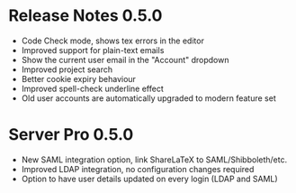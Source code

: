# Release Notes 0.5.0

- Code Check mode, shows tex errors in the editor
- Improved support for plain-text emails
- Show the current user email in the "Account" dropdown
- Improved project search
- Better cookie expiry behaviour
- Improved spell-check underline effect
- Old user accounts are automatically upgraded to modern feature set


# Server Pro 0.5.0

- New SAML integration option, link ShareLaTeX to SAML/Shibboleth/etc.
- Improved LDAP integration, no configuration changes required
- Option to have user details updated on every login (LDAP and SAML)
